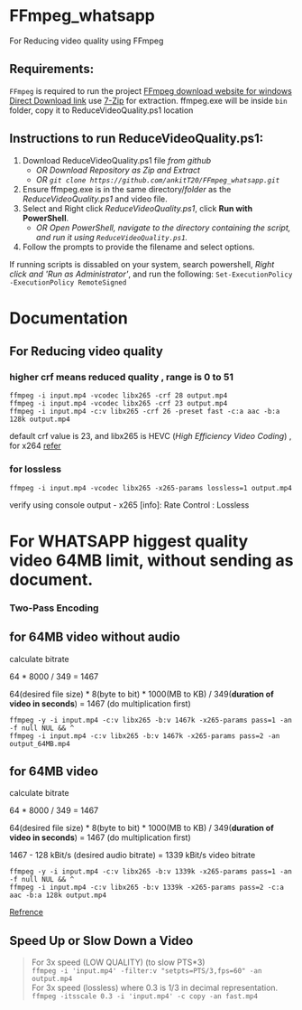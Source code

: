 # FFmpeg_whatsapp
For Reducing video quality using FFmpeg


## Requirements:
<!--  -->
```FFmpeg``` is required to run the project <!--  -->
[FFmpeg download website for windows](https://www.gyan.dev/ffmpeg/builds/#release-builds)      
[Direct Download link](https://www.gyan.dev/ffmpeg/builds/ffmpeg-release-full.7z) use [7-Zip](https://www.7-zip.org/) for extraction.
ffmpeg.exe will be inside ```bin``` folder, copy it to ReduceVideoQuality.ps1 location
## Instructions to run ReduceVideoQuality.ps1:
1. Download ReduceVideoQuality.ps1 file *from github*
    - *OR  Download Repository as Zip and Extract*
    - *OR ```git clone https://github.com/ankitT20/FFmpeg_whatsapp.git```*
2. Ensure ffmpeg.exe is in the same directory/*folder* as the *ReduceVideoQuality.ps1* and video file.
3. Select and Right click *ReduceVideoQuality.ps1*, click **Run with PowerShell**.
    - *OR Open PowerShell, navigate to the directory containing the script, and run it using ```ReduceVideoQuality.ps1```.*
4. Follow the prompts to provide the filename and select options.

If running scripts is dissabled on your system, search powershell, *Right click and 'Run as Administrator'*, and run the following:<!-- To view all policy: ```Get-ExecutionPolicy -List``` -->
```Set-ExecutionPolicy -ExecutionPolicy RemoteSigned```
<!-- After work is completed: ```Set-ExecutionPolicy -ExecutionPolicy Undefined``` -->

# Documentation
## For Reducing video quality
### higher crf means reduced quality , range is 0 to 51
```
ffmpeg -i input.mp4 -vcodec libx265 -crf 28 output.mp4
ffmpeg -i input.mp4 -vcodec libx265 -crf 23 output.mp4
ffmpeg -i input.mp4 -c:v libx265 -crf 26 -preset fast -c:a aac -b:a 128k output.mp4
```
default crf value is 23, and libx265 is HEVC (*High Efficiency Video Coding*) , for x264 [refer](https://unix.stackexchange.com/questions/28803/how-can-i-reduce-a-videos-size-with-ffmpeg)

### for lossless
```
ffmpeg -i input.mp4 -vcodec libx265 -x265-params lossless=1 output.mp4
```
verify using console output - x265 [info]: Rate Control                        : Lossless


# For WHATSAPP higgest quality video 64MB limit, without sending as document.
### Two-Pass Encoding
##    for 64MB video without audio
calculate bitrate

64 * 8000 / 349 = 1467

64(desired file size) * 8(byte to bit) * 1000(MB to KB) / 349(**duration of video in seconds**) = 1467 (do multiplication first)
```
ffmpeg -y -i input.mp4 -c:v libx265 -b:v 1467k -x265-params pass=1 -an -f null NUL && ^
ffmpeg -i input.mp4 -c:v libx265 -b:v 1467k -x265-params pass=2 -an output_64MB.mp4
```

##    for 64MB video
calculate bitrate

64 * 8000 / 349 = 1467

64(desired file size) * 8(byte to bit) * 1000(MB to KB) / 349(**duration of video in seconds**) = 1467 (do multiplication first)

1467 - 128 kBit/s (desired audio bitrate) = 1339 kBit/s video bitrate
```
ffmpeg -y -i input.mp4 -c:v libx265 -b:v 1339k -x265-params pass=1 -an -f null NUL && ^
ffmpeg -i input.mp4 -c:v libx265 -b:v 1339k -x265-params pass=2 -c:a aac -b:a 128k output.mp4
```

[Refrence](https://trac.ffmpeg.org/wiki/Encode/H.265#Ratecontrolmodes)

## Speed Up or Slow Down a Video  
> For 3x speed (LOW QUALITY) (to slow PTS*3)  
```ffmpeg -i 'input.mp4' -filter:v "setpts=PTS/3,fps=60" -an output.mp4  ```  
> For 3x speed (lossless) where 0.3 is 1/3 in decimal representation.  
```ffmpeg -itsscale 0.3 -i 'input.mp4' -c copy -an fast.mp4  ```  